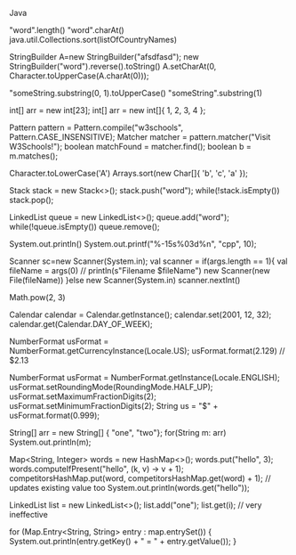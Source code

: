 Java

"word".length()
"word".charAt()
java.util.Collections.sort(listOfCountryNames)

StringBuilder A=new StringBuilder("afsdfasd");
new StringBuilder("word").reverse().toString()
A.setCharAt(0, Character.toUpperCase(A.charAt(0)));

"someString.substring(0, 1).toUpperCase()
"someString".substring(1)

int[] arr = new int[23];
int[] arr = new int[]{ 1, 2, 3, 4 };

Pattern pattern = Pattern.compile("w3schools", Pattern.CASE_INSENSITIVE);
Matcher matcher = pattern.matcher("Visit W3Schools!");
boolean matchFound = matcher.find();
boolean b = m.matches();  

Character.toLowerCase('A')
Arrays.sort(new Char[]{ 'b', 'c', 'a' });

Stack<String> stack = new Stack<>();
stack.push("word");
while(!stack.isEmpty())
	stack.pop();

LinkedList<String> queue = new LinkedList<>();
queue.add("word");
while(!queue.isEmpty())
	queue.remove();


System.out.println()
System.out.printf("%-15s%03d%n", "cpp", 10);

Scanner sc=new Scanner(System.in);
val scanner = if(args.length == 1){
val fileName = args(0)
	// println(s"Filename $fileName")
	new Scanner(new File(fileName))
}else
	new Scanner(System.in)
scanner.nextInt()

Math.pow(2, 3)

Calendar calendar = Calendar.getInstance();
calendar.set(2001, 12, 32);
calendar.get(Calendar.DAY_OF_WEEK);

NumberFormat usFormat = NumberFormat.getCurrencyInstance(Locale.US);
usFormat.format(2.129) // $2.13

NumberFormat usFormat = NumberFormat.getInstance(Locale.ENGLISH);
usFormat.setRoundingMode(RoundingMode.HALF_UP);
usFormat.setMaximumFractionDigits(2);
usFormat.setMinimumFractionDigits(2);
String us = "$" + usFormat.format(0.999);

String[] arr = new String[] { "one", "two"};
for(String m: arr)
  System.out.println(m);

Map<String, Integer> words = new HashMap<>();
words.put("hello", 3);
words.computeIfPresent("hello", (k, v) -> v + 1);
competitorsHashMap.put(word, competitorsHashMap.get(word) + 1); // updates existing value too
System.out.println(words.get("hello"));

LinkedList<String> list = new LinkedList<>();
list.add("one");
list.get(i); // very ineffective

for (Map.Entry<String, String> entry : map.entrySet()) {
	System.out.println(entry.getKey() + " = " + entry.getValue());
}
